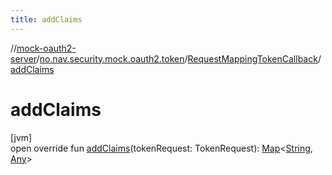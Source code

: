 ```yaml
---
title: addClaims
---
```

//[mock-oauth2-server](../../../index.html)/[no.nav.security.mock.oauth2.token](../index.html)/[RequestMappingTokenCallback](index.html)/[addClaims](add-claims.html)



# addClaims



[jvm]\
open override fun [addClaims](add-claims.html)(tokenRequest: TokenRequest): [Map](https://kotlinlang.org/api/latest/jvm/stdlib/kotlin.collections/-map/index.html)&lt;[String](https://kotlinlang.org/api/latest/jvm/stdlib/kotlin/-string/index.html), [Any](https://kotlinlang.org/api/latest/jvm/stdlib/kotlin/-any/index.html)&gt;




